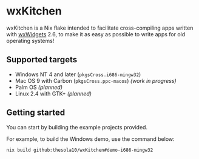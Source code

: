 # wxKitchen

wxKitchen is a Nix flake intended to facilitate cross-compiling apps written with [wxWidgets] 2.6, to make it as easy as possible to write apps for old operating systems!

## Supported targets
- Windows NT 4 and later (`pkgsCross.i686-mingw32`)
- Mac OS 9 with Carbon (`pkgsCross.ppc-macos`) _(work in progress)_
- Palm OS _(planned)_
- Linux 2.4 with GTK+ _(planned)_

## Getting started
You can start by building the example projects provided.

For example, to build the Windows demo, use the command below:

```sh
nix build github:thesola10/wxKitchen#demo-i686-mingw32
```

[wxWidgets]: https://wxwidgets.org
